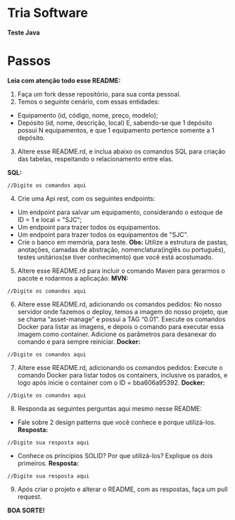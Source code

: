 # Tria Software

**Teste Java**


# Passos
**Leia com atenção todo esse README:**
1. Faça um fork desse repositório, para sua conta pessoal.
2. Temos o seguinte cenário, com essas entidades:
* Equipamento (id, código, nome, preço, modelo);
* Depósito (id, nome, descrição, local)
E, sabendo-se que 1 depósito possui N equipamentos, e que 1 equipamento pertence somente a 1 depósito.

3. Altere esse README.rd, e inclua abaixo os comandos SQL para criação das tabelas, respeitando o relacionamento entre elas.

 **SQL:**
 ```
 //Digite os comandos aqui
 ```

4. Crie uma Api rest, com os seguintes endpoints:
* Um endpoint para salvar um equipamento, considerando o estoque de ID = 1 e local = "SJC";
* Um endpoint para trazer todos os equipamentos.
* Um endpoint para trazer todos os equipamentos de "SJC".
* Crie o banco em memória, para teste.
**Obs:** Utilize a estrutura de pastas, anotações, camadas de abstração, nomenclatura(inglês ou português), testes unitários(se tiver conhecimento) que você está acostumado.

5. Altere esse README.rd para incluir o comando Maven para gerarmos o pacote e rodarmos a aplicação:
 **MVN:**
 ```
 //Digite os comandos aqui
 ```

6. Altere esse README.rd, adicionando os comandos pedidos:
No nosso servidor onde fazemos o deploy, temos a imagem do nosso projeto, que se chama “asset-manage” e possui a TAG “0.01”. Execute os comandos Docker para listar as imagens, e depois o comando para executar essa imagem como container. Adicione os parâmetros para desanexar do comando e para sempre reiniciar.
 **Docker:**
 ```
 //Digite os comandos aqui
 ```

7. Altere esse README.rd, adicionando os comandos pedidos:
Execute o comando Docker para listar todos os containers, inclusive os parados, e logo após inicie o container com o ID = bba606a95392.
 **Docker:**
 ```
 //Digite os comandos aqui
 ```
 8. Responda as seguintes perguntas aqui mesmo nesse README:
* Fale sobre 2 design patterns que você conhece e porque utilizá-los.
**Resposta:**
 ```
 //Digite sua resposta aqui
 ```
* Conhece os princípios SOLID? Por que utilizá-los? Explique os dois primeiros.
**Resposta:**
 ```
 //Digite sua resposta aqui
 ```
9. Após criar o projeto e alterar o README, com as respostas, faça um pull request.

**BOA SORTE!**

